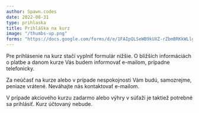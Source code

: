 ```yaml
---
author: Spawn.codes
date: 2022-08-31
type: prihlaska
title: Prihláška na kurz
image: "/thumbs-up.png"
forms: "https://docs.google.com/forms/d/e/1FAIpQLSeWB9kUXZ-rZbmBRKkWLlg_1xcll_dKqnFPcvkDVL0RsQ4VOg/viewform?embedded=true"
---
```

Pre prihlásenie na kurz stačí vyplniť formulár nižšie. O bližších informáciách o platbe a danom kurze Vás budem informovať e-mailom, prípadne telefonicky.

Za neúčasť na kurze alebo v prípade nespokojnosti Vám budú, samozrejme, peniaze vrátené. Neváhajte nás kontaktovať e-mailom.

V prípade akciového kurzu zadarmo alebo výhry v súťaži je taktiež potrebné sa prihlásiť. Kurz účtovaný nebude.